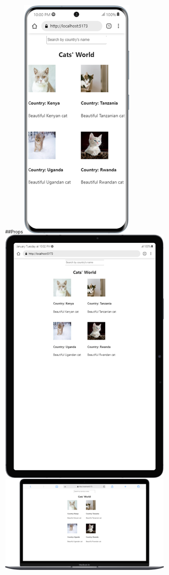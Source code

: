 ##Props
![alt text](https://github.com/mcnentom/ReactJs1/blob/propsExercise/src/assets/mobile.png)
![alt text](https://github.com/mcnentom/ReactJs1/blob/propsExercise/src/assets/tablet.png)
![alt text](https://github.com/mcnentom/ReactJs1/blob/propsExercise/src/assets/laptop.png)
